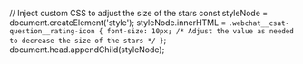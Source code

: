 // Inject custom CSS to adjust the size of the stars
const styleNode = document.createElement('style');
styleNode.innerHTML = `
  .webchat__csat-question__rating-icon {
    font-size: 10px; /* Adjust the value as needed to decrease the size of the stars */
  }
`;
document.head.appendChild(styleNode);